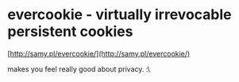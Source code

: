 <!--
id: 1165520627
link: http://tumblr.atmos.org/post/1165520627/evercookie-virtually-irrevocable-persistent-cookies
slug: evercookie-virtually-irrevocable-persistent-cookies
date: Tue Sep 21 2010 21:22:33 GMT-0700 (PDT)
publish: 2010-09-021
tags: 
title: evercookie - virtually irrevocable persistent cookies
-->


evercookie - virtually irrevocable persistent cookies
=====================================================

[http://samy.pl/evercookie/](http://samy.pl/evercookie/)

makes you feel really good about privacy. :\\

